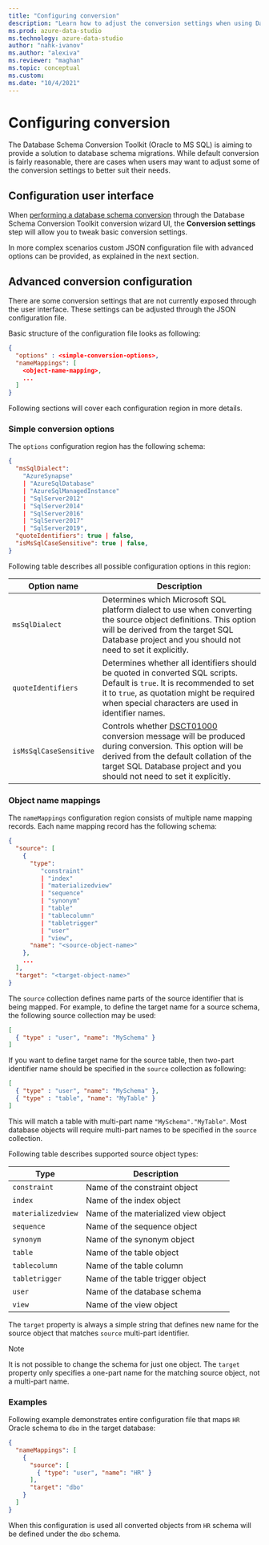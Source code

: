 ```yaml
---
title: "Configuring conversion"
description: "Learn how to adjust the conversion settings when using Database Schema Conversion Toolkit (Oracle to MS SQL)."
ms.prod: azure-data-studio
ms.technology: azure-data-studio
author: "nahk-ivanov"
ms.author: "alexiva"
ms.reviewer: "maghan"
ms.topic: conceptual
ms.custom:
ms.date: "10/4/2021"
---
```


# Configuring conversion

The Database Schema Conversion Toolkit (Oracle to MS SQL) is aiming to provide a solution to database schema migrations. While default conversion is fairly reasonable, there are cases when users may want to adjust some of the conversion settings to better suit their needs.

## Configuration user interface

When [performing a database schema conversion](./converting-oracle-database-objects-to-mssql.md) through the Database Schema Conversion Toolkit conversion wizard UI, the **Conversion settings** step will allow you to tweak basic conversion settings.

In more complex scenarios custom JSON configuration file with advanced options can be provided, as explained in the next section.

## Advanced conversion configuration

There are some conversion settings that are not currently exposed through the user interface. These settings can be adjusted through the JSON configuration file.

Basic structure of the configuration file looks as following:

```json
{
  "options" : <simple-conversion-options>,
  "nameMappings": [
    <object-name-mapping>,
    ...
  ]
}
```

Following sections will cover each configuration region in more details.

### Simple conversion options

The `options` configuration region has the following schema:

```json
{
  "msSqlDialect":
    "AzureSynapse"
    | "AzureSqlDatabase"
    | "AzureSqlManagedInstance"
    | "SqlServer2012"
    | "SqlServer2014"
    | "SqlServer2016"
    | "SqlServer2017"
    | "SqlServer2019",
  "quoteIdentifiers": true | false,
  "isMsSqlCaseSensitive": true | false,
}
```

Following table describes all possible configuration options in this region:

| Option name | Description |
| ----------- | ----------- |
| `msSqlDialect` | Determines which Microsoft SQL platform dialect to use when converting the source object definitions. This option will be derived from the target SQL Database project and you should not need to set it explicitly. |
| `quoteIdentifiers` | Determines whether all identifiers should be quoted in converted SQL scripts. Default is `true`. It is recommended to set it to `true`, as quotation might be required when special characters are used in identifier names. |
| `isMsSqlCaseSensitive` | Controls whether [DSCT01000](../conversion-messages/dsct01000.md) conversion message will be produced during conversion. This option will be derived from the default collation of the target SQL Database project and you should not need to set it explicitly. |

### Object name mappings

The `nameMappings` configuration region consists of multiple name mapping records. Each name mapping record has the following schema:

```json
{
  "source": [
    {
      "type":
         "constraint"
         | "index"
         | "materializedview"
         | "sequence"
         | "synonym"
         | "table"
         | "tablecolumn"
         | "tabletrigger"
         | "user"
         | "view",
      "name": "<source-object-name>"
    },
    ...
  ],
  "target": "<target-object-name>"
}
```

The `source` collection defines name parts of the source identifier that is being mapped. For example, to define the target name for a source schema, the following source collection may be used:

```json
[
  { "type" : "user", "name": "MySchema" }
]
```

If you want to define target name for the source table, then two-part identifier name should be specified in the `source` collection as following:

```json
[
  { "type" : "user", "name": "MySchema" },
  { "type" : "table", "name": "MyTable" }
]
```

This will match a table with multi-part name `"MySchema"."MyTable"`. Most database objects will require multi-part names to be specified in the `source` collection.

Following table describes supported source object types:

| Type | Description |
| ----------- | ----------- |
| `constraint` | Name of the constraint object |
| `index` | Name of the index object |
| `materializedview` | Name of the materialized view object |
| `sequence` | Name of the sequence object |
| `synonym` | Name of the synonym object |
| `table` | Name of the table object |
| `tablecolumn` | Name of the table column |
| `tabletrigger` | Name of the table trigger object |
| `user` | Name of the database schema |
| `view` | Name of the view object |

The `target` property is always a simple string that defines new name for the source object that matches `source` multi-part identifier.

> [!NOTE]
> It is not possible to change the schema for just one object. The `target` property only specifies a one-part name for the matching source object, not a multi-part name.

### Examples

Following example demonstrates entire configuration file that maps `HR` Oracle schema to `dbo` in the target database:

```json
{
  "nameMappings": [
    {
      "source": [
        { "type": "user", "name": "HR" }
      ],
      "target": "dbo"
    }
  ]
}
```

When this configuration is used all converted objects from `HR` schema will be defined under the `dbo` schema.
